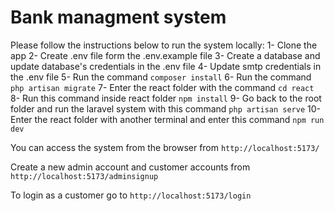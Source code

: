 # Bank managment system

Please follow the instructions below to run the system locally:
1- Clone the app
2- Create .env file form the .env.example file
3- Create a database and update database's credentials in the .env file
4- Update smtp credentials in the .env file
5- Run the command 
``` composer install ```
6- Run the command 
``` php artisan migrate ```
7- Enter the react folder with the command
``` cd react ```
8- Run this command inside react folder
``` npm install ```
9- Go back to the root folder and run the laravel system with this command
``` php artisan serve ```
10- Enter the react folder with another terminal and enter this command
``` npm run dev ```

You can access the system from the browser from
``` http://localhost:5173/ ```

Create a new admin account and customer accounts from
``` http://localhost:5173/adminsignup ```

To login as a customer go to 
``` http://localhost:5173/login ```

